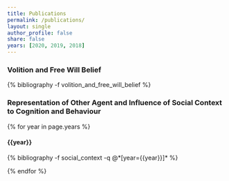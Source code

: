 ```yaml
---
title: Publications
permalink: /publications/
layout: single
author_profile: false
share: false
years: [2020, 2019, 2018]
---
```


<h3  id="volition_and_free_will_belief">Volition and Free Will Belief</h3>

{% bibliography -f volition_and_free_will_belief %}


<h3  id="social_context">Representation of Other Agent and Influence of Social Context to Cognition and Behaviour</h3>

{% for year in page.years %}

<h4 id="{{year}}">{{year}}</h4>
{% bibliography -f social_context -q @*[year={{year}}]* %}

{% endfor %}